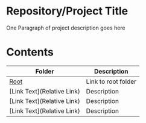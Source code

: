 # Repository/Project Title

One Paragraph of project description goes here

# Contents
| Folder  | Description |
| ------------- | ------------- |
|  [Root](/../../) | Link to root folder|
|  [Link Text](Relative Link) | Description |
|  [Link Text](Relative Link) | Description |
|  [Link Text](Relative Link) | Description |




